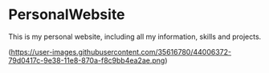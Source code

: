 # PersonalWebsite
This is my personal website, including all my information, skills and projects. 

(https://user-images.githubusercontent.com/35616780/44006372-79d0417c-9e38-11e8-870a-f8c9bb4ea2ae.png)

